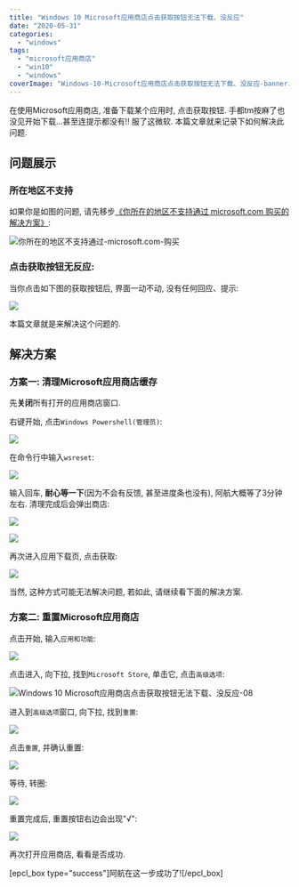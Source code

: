 ```yaml
---
title: "Windows 10 Microsoft应用商店点击获取按钮无法下载、没反应"
date: "2020-05-31"
categories: 
  - "windows"
tags: 
  - "microsoft应用商店"
  - "win10"
  - "windows"
coverImage: "Windows-10-Microsoft应用商店点击获取按钮无法下载、没反应-banner.png"
---
```


在使用Microsoft应用商店, 准备下载某个应用时, 点击获取按钮. 手都tm按麻了也没见开始下载...甚至连提示都没有!! 服了这微软. 本篇文章就来记录下如何解决此问题.

## 问题展示

### 所在地区不支持

如果你是如图的问题, 请先移步[《你所在的地区不支持通过 microsoft.com 购买的解决方案》](https://www.bugcatt.com/archives/1821):

![你所在的地区不支持通过-microsoft.com-购买](images/你所在的地区不支持通过-microsoft.com-购买-01.png)

### 点击获取按钮无反应:

当你点击如下图的获取按钮后, 界面一动不动, 没有任何回应、提示:

![](images/你所在的地区不支持通过-microsoft.com-购买-05.png)

本篇文章就是来解决这个问题的.

## 解决方案

### 方案一: 清理Microsoft应用商店缓存

先**关闭**所有打开的应用商店窗口.

右键开始, 点击`Windows Powershell(管理员)`:

![](images/Windows-10-Microsoft应用商店点击获取按钮无法下载、没反应-02.png)

在命令行中输入`wsreset`:

![](images/Windows-10-Microsoft应用商店点击获取按钮无法下载、没反应-03.png)

输入回车, **耐心等一下**(因为不会有反馈, 甚至进度条也没有), 阿航大概等了3分钟左右. 清理完成后会弹出商店:

![](images/Windows-10-Microsoft应用商店点击获取按钮无法下载、没反应-04.png)

![](images/Windows-10-Microsoft应用商店点击获取按钮无法下载、没反应-05.png)

再次进入应用下载页, 点击获取:

![](images/Windows-10-Microsoft应用商店点击获取按钮无法下载、没反应-06.png)

当然, 这种方式可能无法解决问题, 若如此, 请继续看下面的解决方案.

### 方案二: 重置Microsoft应用商店

点击开始, 输入`应用和功能`:

![](images/Windows-10-Microsoft应用商店点击获取按钮无法下载、没反应-07.png)

点击进入, 向下拉, 找到`Microsoft Store`, 单击它, 点击`高级选项`:

![Windows 10 Microsoft应用商店点击获取按钮无法下载、没反应-08](images/Windows-10-Microsoft应用商店点击获取按钮无法下载、没反应-08.png)

进入到`高级选项`窗口, 向下拉, 找到`重置`:

![](images/Windows-10-Microsoft应用商店点击获取按钮无法下载、没反应-09.png)

点击`重置`, 并确认重置:

![](images/Windows-10-Microsoft应用商店点击获取按钮无法下载、没反应-10.png)

等待, 转圈:

![](images/Windows-10-Microsoft应用商店点击获取按钮无法下载、没反应-11.png)

重置完成后, 重置按钮右边会出现"√":

![](images/Windows-10-Microsoft应用商店点击获取按钮无法下载、没反应-12.png)

再次打开应用商店, 看看是否成功.

\[epcl\_box type="success"\]阿航在这一步成功了!\[/epcl\_box\]

